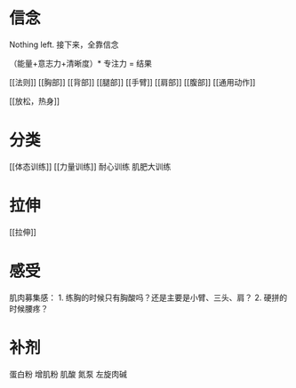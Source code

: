 # 信念
Nothing left. 
接下来，全靠信念

（能量+意志力+清晰度）\* 专注力 = 结果


[[法则]] 
[[胸部]] 
[[背部]] 
[[腿部]] 
[[手臂]] 
[[肩部]] 
[[腹部]] 
[[通用动作]] 

[[放松，热身]] 
# 分类
[[体态训练]] 
[[力量训练]] 
耐心训练
肌肥大训练
# 拉伸
[[拉伸]] 
# 感受
肌肉募集感：
	1. 练胸的时候只有胸酸吗？还是主要是小臂、三头、肩？
	2. 硬拼的时候腰疼？
# 补剂

蛋白粉
增肌粉
肌酸
氮泵
左旋肉碱